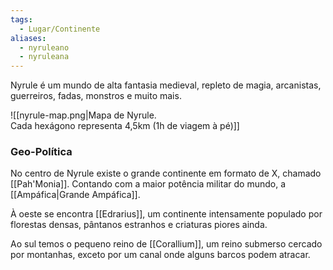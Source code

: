 ```yaml
---
tags:
  - Lugar/Continente
aliases:
  - nyruleano
  - nyruleana
---
```

Nyrule é um mundo de alta fantasia medieval, repleto de magia, arcanistas, guerreiros, fadas, monstros e muito mais.

![[nyrule-map.png|Mapa de Nyrule.<br/>Cada hexágono representa 4,5km (1h de viagem à pé)]]

### Geo-Política
No centro de Nyrule existe o grande continente em formato de X, chamado [[Pah'Monia]]. Contando com a maior potência militar do mundo, a [[Ampáfica|Grande Ampáfica]].

À oeste se encontra [[Edrarius]], um continente intensamente populado por florestas densas, pântanos estranhos e criaturas piores ainda.

Ao sul temos o pequeno reino de [[Corallium]], um reino submerso cercado por montanhas, exceto por um canal onde alguns barcos podem atracar.
